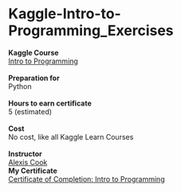 # Kaggle-Intro-to-Programming_Exercises

<p>
  <b>Kaggle Course</b><br>
  <a href="https://www.kaggle.com/learn/intro-to-programming">Intro to Programming</a>
  <br>
  <br>
  <b>Preparation for</b><br>
  Python
  <br>
  <br>
  <b>Hours to earn certificate</b><br>
  5 (estimated)
  <br>
  <br>
  <b>Cost</b><br>
  No cost, like all Kaggle Learn Courses
  <br>
  <br>
  <b>Instructor</b><br>
  <a href="https://www.kaggle.com/alexisbcook">Alexis Cook</a>
  <br>
  <b>My Certificate</b><br>
  <a href="https://www.kaggle.com/learn/certification/asmnajmussakibkhan/intro-to-programming">Certificate of Completion: Intro to Programming</a>
  <br>
</p>
